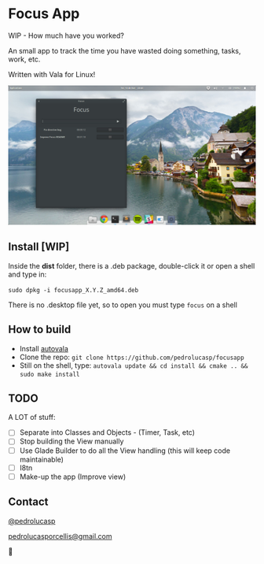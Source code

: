 # Focus App
WIP - How much have you worked?

An small app to track the time you have wasted doing something, tasks, work, etc.

Written with Vala for Linux!

![Focus App](https://github.com/pedrolucasp/focusapp/raw/master/dist/img/screenshot.png)

## Install [WIP]

Inside the __dist__ folder, there is a .deb package, double-click it or open a shell and type in:

`sudo dpkg -i focusapp_X.Y.Z_amd64.deb`

There is no .desktop file yet, so to open you must type `focus` on a shell

## How to build

- Install [autovala](https://github.com/rastersoft/autovala) 
- Clone the repo: `git clone https://github.com/pedrolucasp/focusapp`
- Still on the shell, type: `autovala update && cd install && cmake .. && sudo make install`

## TODO

A LOT of stuff:

- [ ] Separate into Classes and Objects - (Timer, Task, etc)
- [ ] Stop building the View manually
- [ ] Use Glade Builder to do all the View handling (this will keep code maintainable)
- [ ] I8tn
- [ ] Make-up the app (Improve view)

## Contact
[@pedrolucasp](http://www.twitter.com/pedrolucasp) 

[pedrolucasporcellis@gmail.com](mailto:pedrolucasporcellis@gmail.com)

:metal:
